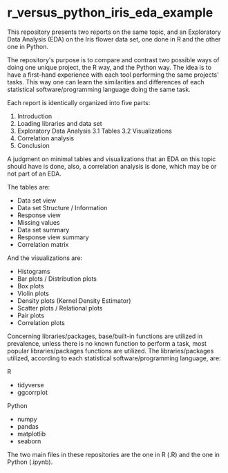 # r_versus_python_iris_eda_example
This repository presents two reports on the same topic, and an Exploratory Data Analysis (EDA) on the Iris flower data set, one done in R and the other one in Python.

The repository's purpose is to compare and contrast two possible ways of doing one unique project, the R way, and the Python way. The idea is to have a first-hand experience with each tool performing the same projects' tasks. This way one can learn the similarities and differences of each statistical software/programming language doing the same task.

Each report is identically organized into five parts:

1. Introduction
2. Loading libraries and data set
3. Exploratory Data Analysis
   3.1 Tables 
   3.2 Visualizations
4. Correlation analysis
5. Conclusion

A judgment on minimal tables and visualizations that an EDA on this topic should have is done, also, a correlation analysis is done, which may be or not part of an EDA.

The tables are:

- Data set view
- Data set Structure / Information
- Response view
- Missing values
- Data set summary
- Response view summary
- Correlation matrix

And the visualizations are:

- Histograms
- Bar plots / Distribution plots
- Box plots
- Violin plots
- Density plots (Kernel Density Estimator)
- Scatter plots / Relational plots
- Pair plots
- Correlation plots

Concerning libraries/packages, base/built-in functions are utilized in prevalence, unless there is no known function to perform a task, most popular libraries/packages functions are utilized. The libraries/packages utilized, according to each statistical software/programming language, are:

R

- tidyverse
- ggcorrplot

Python

- numpy
- pandas
- matplotlib
- seaborn

The two main files in these repositories are the one in R (.R) and the one in Python (.ipynb).
